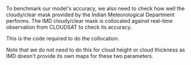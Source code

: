 To benchmark our model's accuracy, we also need to check how well the cloudy/clear mask provided by the Indian Meteorological Department performs. The IMD cloudy/clear mask is collocated against
real-time observation from CLOUDSAT to check its accuracy.

This is the code required to do the collocation. 

Note that we do not need to do this for cloud height or cloud thickness as IMD doesn't provide its own maps for these two parameters.
